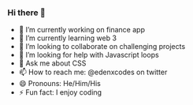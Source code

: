 ### Hi there 👋

<!--
**edenxcodes/edenxcodes** is a ✨ _special_ ✨ repository because its `README.md` (this file) appears on your GitHub profile.

Here are some ideas to get you started: -->

- 🔭 I’m currently working on finance app
- 🌱 I’m currently learning web 3
- 👯 I’m looking to collaborate on challenging projects
- 🤔 I’m looking for help with Javascript loops
- 💬 Ask me about CSS
- 📫 How to reach me: @edenxcodes on twitter
- 😄 Pronouns: He/Him/His
- ⚡ Fun fact: I enjoy coding

